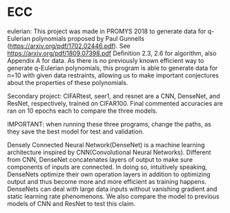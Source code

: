 # ECC
eulerian: This project was made in PROMYS 2018 to generate data for q-Eulerian polynomials proposed by Paul Gunnells (https://arxiv.org/pdf/1702.02446.pdf). See https://arxiv.org/pdf/1809.07398.pdf Definition 2.3, 2.6 for algorithm, also Appendix A for data. As there is no  previously known efficient way to generate q-Eulerian polynomials, this program is able to generate data for n=10 with given data restraints, allowing us to make important conjectures about the properties of these polynomials. 

Secondary project: CIFARtest, seer1, and resnet are a CNN, DenseNet, and ResNet, respectively, trained on CIFAR100. Final commented accuracies are ran on 10 epochs each to compare the three models. 

IMPORTANT: when running these three programs, change the paths, as they save the best model for test and validation.

Densely Connected Neural Network(DenseNet) is a machine learning architecture inspired by CNN(Convolutional Neural Networks). Different from CNN, DenseNet concatenates layers of output to make sure components of inputs are connected. In doing so, intuitively speaking, DenseNets optimize their own operation layers in addition to optimizing output and thus become more and more efficient as training happens. DenseNets can deal with large data inputs without vanishing gradient and static learning rate phenomenons. We also compare the model to previous models of CNN and ResNet to test this claim.
